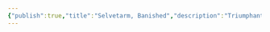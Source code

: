 ```yaml
---
{"publish":true,"title":"Selvetarm, Banished","description":"Triumphant at last, The Seldarine banish Selvetarm to The Abyss, while his surviving followers flee beyond sight, into the depths of the world. Before departing, the elf gods restore the war-scarred world and bequeath it to Selvetarm's former slaves—a diverse multitude, stolen from countless worlds. This gift, recompense for their brutal captivity at the hands of The Seldarine’s fallen kin, marks the dawn of a new age in Selerim's history.","created":"2025-07-02T15:01:55.000-04:00","modified":"2025-09-18T09:03:39.971-04:00","published":"2025-09-18T09:03:39.971-04:00","tags":["timeline"],"cssclasses":"","event-date":-5000,"display-date":"5,000 B.T."}
---
```


